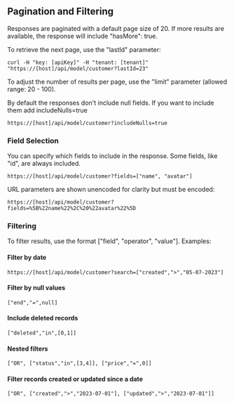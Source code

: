 <apidoc group="General" title="Pagination and Filtering" priority="140" />

Pagination and Filtering
-------

<p>Responses are paginated with a default page size of 20. If more results are available, the response will include "hasMore": true.</p>
<p>To retrieve the next page, use the "lastId" parameter:</p>
<code>curl -H "key: [apiKey]" -H "tenant: [tenant]" "https://[host]/api/model/customer?lastId=23"</code>  

<p>To adjust the number of results per page, use the "limit" parameter (allowed range: 20 - 100).</p>

<p>By default the responses don't include null fields. If you want to include them add includeNulls=true</p>
<code>https://[host]/api/model/customer?includeNulls=true</code>      

<h3>Field Selection</h3>
<p>You can specify which fields to include in the response. Some fields, like "id", are always included.</p>
<code>https://[host]/api/model/customer?fields=["name", "avatar"]</code>

<p>URL parameters are shown unencoded for clarity but must be encoded:</p>
<code>https://[host]/api/model/customer?fields=%5B%22name%22%2C%20%22avatar%22%5D</code>

<h3>Filtering</h3>
<p>To filter results, use the format ["field", "operator", "value"]. Examples:</p>

<h4>Filter by date</h4>
<code>https://[host]/api/model/customer?search=["created",">","05-07-2023"]</code>

<h4>Filter by null values</h4>
<code>["end","=",null]</code>

<h4>Include deleted records</h4>
<code>["deleted","in",[0,1]]</code>  

<h4>Nested filters</h4>
<code>["OR", ["status","in",[3,4]], ["price","=",0]]</code>

<h4>Filter records created or updated since a date</h4>
<code>["OR", ["created",">","2023-07-01"], ["updated",">","2023-07-01"]]</code>